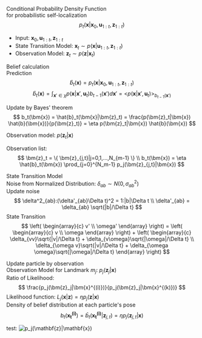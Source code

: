 Conditional Probability Density Function  
for probabilistic self-localization  
$$
p_t(\bm{x}|\bm{x}_0, \bm{u}_{1:t}, \bm{z}_{1:t})
$$

* Input: $\bm{x}_0, \bm{u}_{1:t}, \bm{z}_{1:t}$  
* State Transition Model: $\bm{x}_t \sim p(\bm{x}|\bm{u}_{1:t}, \bm{z}_{1:t})$  
* Observation Model: $\bm{z}_t \sim p(\bm{z}|\bm{x}_{t})$  

Belief calculation  
Prediction  
$$
\hat{b}_t(\bm{x}) = p_t(\bm{x}|\bm{x}_0, \bm{u}_{1:t}, \bm{z}_{1:t})
$$
$$
\hat{b}_t(\bm{x}) = \int_{\bm{x}'\in\chi}p(\bm{x}|\bm{x}',\bm{u}_t)b_{t-1}(\bm{x}')d\bm{x}' = \bigl< p(\bm{x}|\bm{x}',\bm{u}_t) \bigr>_{b_{t-1}(\bm{x}')}
$$

Update by Bayes' theorem  
$$
b_t(\bm{x}) = \hat{b}_t(\bm{x}|\bm{z}_t) = \frac{p(\bm{z}_t|\bm{x}) \hat{b}(\bm{x})}{p(\bm{z}_t)} = \eta p(\bm{z}_t|\bm{x}) \hat{b}(\bm{x})
$$

Observation model: $p(\bm{z}_t|\bm{x})$  

Observation list:
$$
\bm{z}_t = \{ \bm{z}_{j,t}|j=0,1,...,N_{m-1} \} \\
b_t(\bm{x}) = \eta \hat{b}_t(\bm{x}) \prod_{j=0}^{N_m-1} p_j(\bm{z}_{j,t}|\bm{x})
$$  

State Transition Model  
Noise from Normalized Distribution: $\delta_{ab} \sim N(0, \sigma^2_{ab})$  
Update noise  
$$
\delta^2_{ab}:(\delta'_{ab}\Delta t)^2 = 1:|b|\Delta t \\
\delta'_{ab} = \delta_{ab} \sqrt{|b|/\Delta t}
$$
State Transition  
$$
  \left(
    \begin{array}{c}
      v' \\
      \omega'
    \end{array}
  \right) =
  \left(
    \begin{array}{c}
      v \\
      \omega
    \end{array}
  \right) + 
  \left(
    \begin{array}{c}
      \delta_{vv}\sqrt{|v|/\Delta t} + \delta_{v\omega}\sqrt{|\omega|/\Delta t} \\
      \delta_{\omega v}\sqrt{|v|/\Delta t} + \delta_{\omega \omega}\sqrt{|\omega|/\Delta t}
    \end{array}
  \right)
$$

Update particle by observation  
Observation Model for Landmark $m_j$: $p_j(\bm{z}_j|\bm{x})$  
Ratio of Likelihood:  
$$
\frac{p_j(\bm{z}_j|\bm{x}^{(i)})}{p_j(\bm{z}_j|\bm{x}^{(k)})}
$$
Likelihood function: $L_j(\bm{x}|\bm{z})=\eta p_j(\bm{z}|\bm{x})$  
Density of belief distribution at each particle's pose  
$$
b_t(\bm{x_t^{(i)}}) = \hat{b}_t(\bm{x_t^{(i)}}|\bm{z}_{j,t}) = \eta p_j(\bm{z}_{j,t}|\bm{x})
$$

test: ![p_j(\mathbf{z}|\mathbf{x})
](https://render.githubusercontent.com/render/math?math=%5CLarge+%5Cdisplaystyle+p_j%28%5Cmathbf%7Bz%7D%7C%5Cmathbf%7Bx%7D%29%0A)
